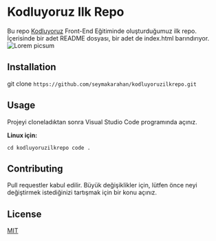 # Kodluyoruz Ilk Repo

Bu repo [Kodluyoruz](https://www.kodluyoruz.org/) Front-End Eğitiminde oluşturduğumuz ilk repo. İçerisinde bir adet README dosyası, bir adet de index.html barındırıyor.
![Lorem picsum](https://picsum.photos/200/300)

## Installation

git clone ```https://github.com/seymakarahan/kodluyoruzilkrepo.git```

## Usage

Projeyi cloneladıktan sonra Visual Studio Code programında açınız.

**Linux için:**

```cd kodluyoruzilkrepo code .```

## Contributing
 
 Pull requestler kabul edilir. Büyük değişiklikler için, lütfen önce neyi değiştirmek istediğinizi tartışmak için bir konu açınız.

## License

[MIT](https://choosealicense.com/licenses/mit/)